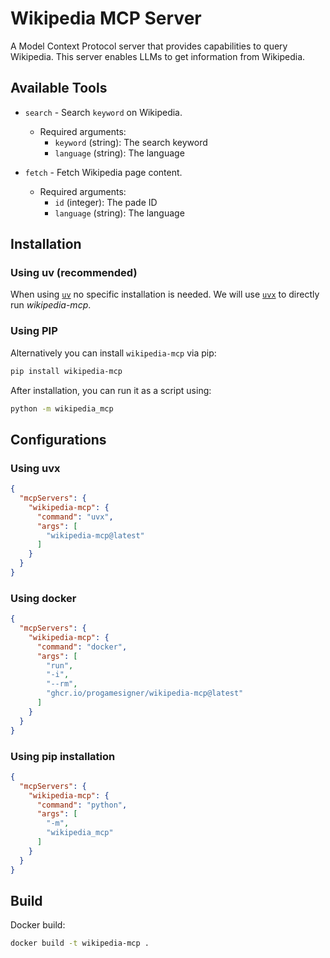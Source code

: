# Wikipedia MCP Server

A Model Context Protocol server that provides capabilities to query Wikipedia. This server enables LLMs to get information from Wikipedia.

## Available Tools

- `search` - Search `keyword` on Wikipedia.
  - Required arguments:
    - `keyword` (string): The search keyword
    - `language` (string): The language

- `fetch` - Fetch Wikipedia page content.
  - Required arguments:
    - `id` (integer): The pade ID
    - `language` (string): The language

## Installation

### Using uv (recommended)

When using [`uv`](https://docs.astral.sh/uv/) no specific installation is needed. We will
use [`uvx`](https://docs.astral.sh/uv/guides/tools/) to directly run *wikipedia-mcp*.

### Using PIP

Alternatively you can install `wikipedia-mcp` via pip:

```bash
pip install wikipedia-mcp
```

After installation, you can run it as a script using:

```bash
python -m wikipedia_mcp
```

## Configurations

### Using uvx
```json
{
  "mcpServers": {
    "wikipedia-mcp": {
      "command": "uvx",
      "args": [
        "wikipedia-mcp@latest"
      ]
    }
  }
}
```

### Using docker
```json
{
  "mcpServers": {
    "wikipedia-mcp": {
      "command": "docker",
      "args": [
        "run",
        "-i",
        "--rm",
        "ghcr.io/progamesigner/wikipedia-mcp@latest"
      ]
    }
  }
}
```

### Using pip installation
```json
{
  "mcpServers": {
    "wikipedia-mcp": {
      "command": "python",
      "args": [
        "-m",
        "wikipedia_mcp"
      ]
    }
  }
}
```

## Build

Docker build:

```bash
docker build -t wikipedia-mcp .
```
